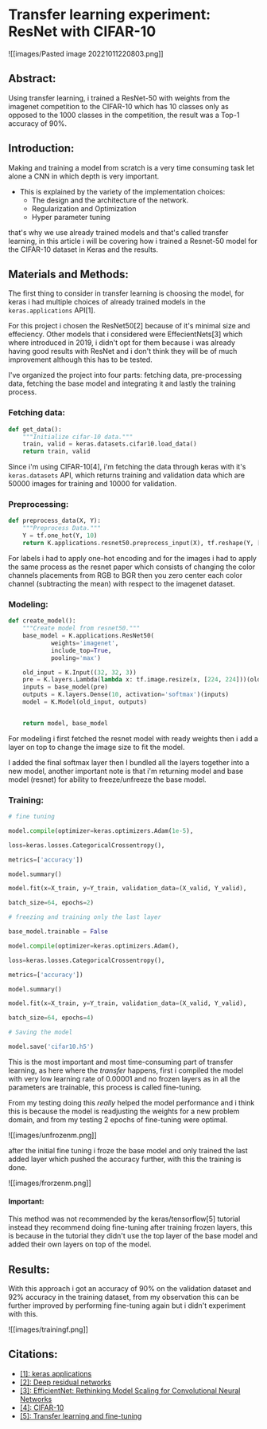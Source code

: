 # Transfer learning experiment: ResNet with CIFAR-10 

![[images/Pasted image 20221011220803.png]]
## Abstract:

Using transfer learning, i trained a ResNet-50 with weights from the imagenet competition to the CIFAR-10 which has 10 classes only as opposed to the 1000 classes in the competition, the result was a Top-1 accuracy of 90%.

## Introduction:

Making and training a model from scratch is a very time consuming task let alone a CNN in which depth is very important.

- This is explained by the variety of the implementation choices: 
	- The design and the architecture of the network.
	- Regularization and Optimization
	- Hyper parameter tuning

that's why we use already trained models and that's called transfer learning, in this article i will be covering how i trained a Resnet-50 model for the CIFAR-10 dataset in Keras and the results.

## Materials and Methods:

The first thing to consider in transfer learning is choosing the model, for keras i had multiple choices of already trained models in the `keras.applications` API[1].

For this project i chosen the ResNet50[2] because of it's minimal size and effeciency.
Other models that i considered were EffecientNets[3] which where introduced in 2019, i didn't opt for them because i was already having good results with ResNet and i don't think they will be of much improvement although this has to be tested.

I've organized the project into four parts: fetching data, pre-processing data, fetching the base model and integrating it and lastly the training process.

### Fetching data:

```python
def get_data():
    """Initialize cifar-10 data."""
    train, valid = keras.datasets.cifar10.load_data()
    return train, valid
```

Since i'm using CIFAR-10[4], i'm fetching the data through keras with it's `keras.datasets` API, which returns training and validation data which are 50000 images for training and 10000 for validation.

### Preprocessing:

```python
def preprocess_data(X, Y):
    """Preprocess Data."""
    Y = tf.one_hot(Y, 10)
    return K.applications.resnet50.preprocess_input(X), tf.reshape(Y, [Y.shape[0], 10])
```

For labels i had to apply one-hot encoding and for the images i had to apply the same process as the resnet paper which consists of changing the color channels placements from RGB to BGR then you zero center each color channel (subtracting the mean) with respect to the imagenet dataset.

### Modeling:

```python
def create_model():
    """Create model from resnet50."""
    base_model = K.applications.ResNet50(
            weights='imagenet',
            include_top=True,
            pooling='max')

    old_input = K.Input((32, 32, 3))
    pre = K.layers.Lambda(lambda x: tf.image.resize(x, [224, 224]))(old_input)
    inputs = base_model(pre)
    outputs = K.layers.Dense(10, activation='softmax')(inputs)
    model = K.Model(old_input, outputs)


    return model, base_model
```

For modeling i first fetched the resnet model with ready weights then i add a layer on top to change the image size to fit the model.

I added the final softmax layer then I bundled all the layers together into a new model, another important note is that i'm returning model and base model (resnet) for ability to freeze/unfreeze the base model.

### Training:

```python
# fine tuning

model.compile(optimizer=keras.optimizers.Adam(1e-5),

loss=keras.losses.CategoricalCrossentropy(),

metrics=['accuracy'])

model.summary()

model.fit(x=X_train, y=Y_train, validation_data=(X_valid, Y_valid),

batch_size=64, epochs=2)

# freezing and training only the last layer

base_model.trainable = False

model.compile(optimizer=keras.optimizers.Adam(),

loss=keras.losses.CategoricalCrossentropy(),

metrics=['accuracy'])

model.summary()

model.fit(x=X_train, y=Y_train, validation_data=(X_valid, Y_valid),

batch_size=64, epochs=4)

# Saving the model

model.save('cifar10.h5') 

```

This is the most important and most time-consuming part of transfer learning,
as here where the *transfer* happens, first i compiled the model with very low learning rate of 0.00001 and no frozen layers as in all the parameters are trainable,
this process is called fine-tuning.

From my testing doing this *really* helped the model performance and i think this is because the model  is readjusting the weights for a new problem domain, and from my testing 2 epochs of fine-tuning were optimal.

![[images/unfrozenm.png]]

after the initial fine tuning i froze the base model and only trained the last added layer which pushed the accuracy further, with this the training is done.

![[images/frorzenm.png]]

#### Important:
This method was not recommended by the keras/tensorflow[5] tutorial instead they recommend doing fine-tuning after training frozen layers, this is because in the tutorial they didn't use the top layer of the base model and added their own layers on top of the model.

## Results:


With this approach i got an accuracy of 90% on the validation dataset and 92% accuracy in the training dataset, from my observation this can be further improved by performing fine-tuning again but i didn't experiment with this.

![[images/trainingf.png]]

## Citations:
- [[1]: keras applications](https://keras.io/api/applications/) 
- [[2]: Deep residual networks](https://arxiv.org/pdf/1512.03385.pdf) 
- [[3]: EfficientNet: Rethinking Model Scaling for Convolutional Neural Networks](https://arxiv.org/pdf/1905.11946.pdf) 
- [[4]: CIFAR-10](https://www.cs.toronto.edu/~kriz/cifar.html) 
- [[5]: Transfer learning and fine-tuning](https://www.tensorflow.org/guide/keras/transfer_learning/) 


